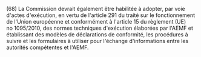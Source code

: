 (68) La Commission devrait également être habilitée à adopter, par voie d'actes d'exécution, en vertu de l'article 291 du traité sur le fonctionnement de l'Union européenne et conformément à l'article 15 du règlement (UE) no 1095/2010, des normes techniques d'exécution élaborées par l'AEMF et établissant des modèles de déclarations de conformité, les procédures à suivre et les formulaires à utiliser pour l'échange d'informations entre les autorités compétentes et l'AEMF.
